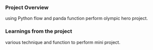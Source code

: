 ### Project Overview

 using Python flow and panda function perform olympic hero project.


### Learnings from the project

 various technique and function to perform mini project.


